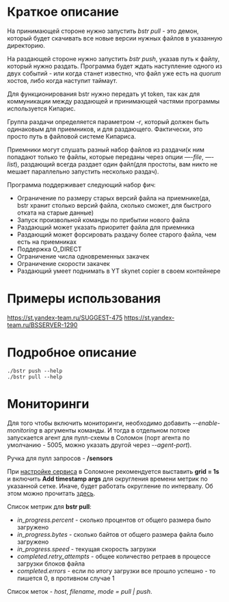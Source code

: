 # Краткое описание

На принимающей стороне нужно запустить *bstr pull* - это демон, который будет скачивать все новые версии нужных файлов в указанную директорию.

На раздающей стороне нужно запустить *bstr push*, указав путь к файлу, который нужно раздать. Программа будет ждать наступление одного из двух событий - или когда станет известно, что файл уже есть на *quorum* хостов, либо когда наступит таймаут.

Для функционирования bstr нужно передать yt token, так как для коммуникации между раздающей и принимающей частями программы используется Кипарис.

Группа раздачи определяется параметром *-r*, который должен быть одинаковым для приемников, и для раздающего. Фактически, это просто путь в файловой системе Кипариса.

Приемники могут слушать разный набор файлов из раздачи(к ним попадают только те файлы, которые переданы через опции *—-file*, *—-list*), раздающий всегда раздает один файл(для простоты, вам никто не мешает параллельно запустить несколько раздач).

Программа поддерживает следующий набор фич:
 * Ограничение по размеру старых версий файла на приемнике(да, bstr хранит столько версий файла, сколько сможет, для быстрого отката на старые данные)
 * Запуск произвольной команды по прибытии нового файла
 * Раздающий может указать приоритет файла для приемника
 * Раздающий может форсировать раздачу более старого файла, чем есть на приемниках
 * Поддержка O_DIRECT
 * Ограничение числа одновременных закачек
 * Ограничение скорости закачек
 * Раздающий умеет поднимать в YT skynet copier в своем контейнере

# Примеры использования

https://st.yandex-team.ru/SUGGEST-475
https://st.yandex-team.ru/BSSERVER-1290

# Подробное описание

```
./bstr push --help
./bstr pull --help
```

# Мониторинги
Для того чтобы включить мониторинги, необходимо добавить *--enable-monitoring* в аргументы команды.
И тогда в отдельном потоке запускается агент для пулл-схемы в Соломон (порт агента по умолчанию - 5005, можно указать другой через *--agent-port*).

Ручка для пулл запросов - **/sensors**

При [настройке сервиса](https://wiki.yandex-team.ru/solomon/howtostart/) в Соломоне рекомендуется выставить
**grid = 1s** и включить **Add timestamp args** для округления времени метрик по указанной сетке.
Иначе, будет работать округление по интервалу. Об этом можно прочитать [здесь](https://wiki.yandex-team.ru/users/guschin/public/drafts/solomon/the-grid/#pull-sxemasbuferizaciejjperedachejjneskolkixtsvzaprose).


Список метрик для **bstr pull**:
  - *in_progress.percent* - сколько процентов от общего размера было загружено
  - *in_progress.bytes* - сколько байтов от общего размера файла было загружено
  - *in_progress.speed* - текущая скорость загрузки
  - *completed.retry_attempts* - общее количество ретраев в процессе загрузки блоков файла
  - *completed.errors* - если по итогу загрузки все прошло успешно - то пишется 0, в противном случае 1

Список меток - *host*, *filename*, *mode = pull | push*.
